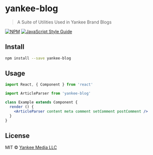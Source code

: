 # yankee-blog

> A Suite of Utilities Used in Yankee Brand Blogs

[![NPM](https://img.shields.io/npm/v/yankee-blog.svg)](https://www.npmjs.com/package/yankee-blog) [![JavaScript Style Guide](https://img.shields.io/badge/code_style-standard-brightgreen.svg)](https://standardjs.com)

## Install

```bash
npm install --save yankee-blog
```

## Usage

```jsx
import React, { Component } from 'react'

import ArticleParser from 'yankee-blog'

class Example extends Component {
  render () {
    <ArticleParser content meta comment setComment postComment />
  }
}
```

## License

MIT © [Yankee Media LLC](https://github.com/yankee-media)
